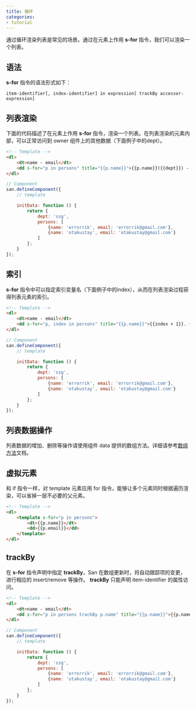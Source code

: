 ```yaml
---
title: 循环
categories:
- tutorial
---
```


通过循环渲染列表是常见的场景。通过在元素上作用 **s-for** 指令，我们可以渲染一个列表。


语法
----

**s-for** 指令的语法形式如下：

```
item-identifier[, index-identifier] in expression[ trackBy accessor-expression]
```

列表渲染
----

下面的代码描述了在元素上作用 **s-for** 指令，渲染一个列表。在列表渲染的元素内部，可以正常访问到 owner 组件上的其他数据（下面例子中的dept）。

```html
<!-- Template -->
<dl>
    <dt>name - email</dt>
    <dd s-for="p in persons" title="{{p.name}}">{{p.name}}({{dept}}) - {{p.email}}</dd>
</dl>
```

```js
// Component
san.defineComponent({
    // template

    initData: function () {
        return {
            dept: 'ssg',
            persons: [
                {name: 'errorrik', email: 'errorrik@gmail.com'},
                {name: 'otakustay', email: 'otakustay@gmail.com'}
            ]
        };
    }
});
```

索引
----

**s-for** 指令中可以指定索引变量名（下面例子中的index），从而在列表渲染过程获得列表元素的索引。

```html
<!-- Template -->
<dl>
    <dt>name - email</dt>
    <dd s-for="p, index in persons" title="{{p.name}}">{{index + 1}}. {{p.name}}({{dept}}) - {{p.email}}</dd>
</dl>
```

```js
// Component
san.defineComponent({
    // template

    initData: function () {
        return {
            dept: 'ssg',
            persons: [
                {name: 'errorrik', email: 'errorrik@gmail.com'},
                {name: 'otakustay', email: 'otakustay@gmail.com'}
            ]
        };
    }
});
```

列表数据操作
-------

列表数据的增加、删除等操作请使用组件 data 提供的数组方法。详细请参考[数组方法](../data-method/#数组方法)文档。


虚拟元素
------

和 if 指令一样，对 template 元素应用 for 指令，能够让多个元素同时根据遍历渲染，可以省掉一层不必要的父元素。


```html
<!-- Template -->
<dl>
    <template s-for="p in persons">
        <dt>{{p.name}}</dt>
        <dd>{{p.email}}</dd>
    </template>
</dl>
```

trackBy
------

在 **s-for** 指令声明中指定 **trackBy**，San 在数组更新时，将自动跟踪项的变更，进行相应的 insert/remove 等操作。 **trackBy** 只能声明 item-identifier 的属性访问。


```html
<!-- Template -->
<dl>
    <dt>name - email</dt>
    <dd s-for="p in persons trackBy p.name" title="{{p.name}}">{{p.name}}({{dept}}) - {{p.email}}</dd>
</dl>
```

```js
// Component
san.defineComponent({
    // template

    initData: function () {
        return {
            dept: 'ssg',
            persons: [
                {name: 'errorrik', email: 'errorrik@gmail.com'},
                {name: 'otakustay', email: 'otakustay@gmail.com'}
            ]
        };
    }
});
```





